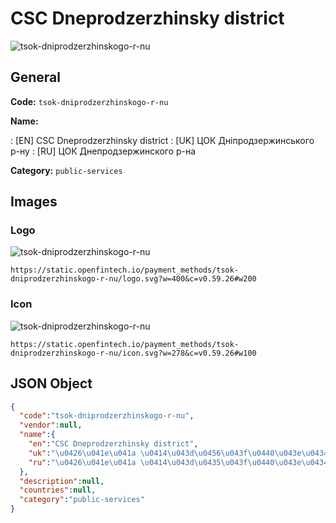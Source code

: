 
# CSC Dneprodzerzhinsky district 
![tsok-dniprodzerzhinskogo-r-nu](https://static.openfintech.io/payment_methods/tsok-dniprodzerzhinskogo-r-nu/logo.svg?w=400&c=v0.59.26#w200)  

## General 
**Code:** `tsok-dniprodzerzhinskogo-r-nu` 
 
**Name:** 
 
:	[EN] CSC Dneprodzerzhinsky district 
:	[UK] ЦОК Дніпродзержинського р-ну 
:	[RU] ЦОК Днепродзержинского р-на 
 
**Category:** `public-services` 
 

## Images 

### Logo 
![tsok-dniprodzerzhinskogo-r-nu](https://static.openfintech.io/payment_methods/tsok-dniprodzerzhinskogo-r-nu/logo.svg?w=400&c=v0.59.26#w200)  

```
https://static.openfintech.io/payment_methods/tsok-dniprodzerzhinskogo-r-nu/logo.svg?w=400&c=v0.59.26#w200
```  

### Icon 
![tsok-dniprodzerzhinskogo-r-nu](https://static.openfintech.io/payment_methods/tsok-dniprodzerzhinskogo-r-nu/icon.svg?w=278&c=v0.59.26#w100)  

```
https://static.openfintech.io/payment_methods/tsok-dniprodzerzhinskogo-r-nu/icon.svg?w=278&c=v0.59.26#w100
```  

## JSON Object 

```json
{
  "code":"tsok-dniprodzerzhinskogo-r-nu",
  "vendor":null,
  "name":{
    "en":"CSC Dneprodzerzhinsky district",
    "uk":"\u0426\u041e\u041a \u0414\u043d\u0456\u043f\u0440\u043e\u0434\u0437\u0435\u0440\u0436\u0438\u043d\u0441\u044c\u043a\u043e\u0433\u043e \u0440-\u043d\u0443",
    "ru":"\u0426\u041e\u041a \u0414\u043d\u0435\u043f\u0440\u043e\u0434\u0437\u0435\u0440\u0436\u0438\u043d\u0441\u043a\u043e\u0433\u043e \u0440-\u043d\u0430"
  },
  "description":null,
  "countries":null,
  "category":"public-services"
}
```  
